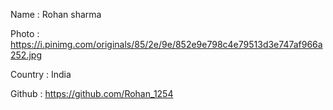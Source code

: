 Name : Rohan sharma

Photo : https://i.pinimg.com/originals/85/2e/9e/852e9e798c4e79513d3e747af966a252.jpg

Country : India

Github : https://github.com/Rohan_1254
